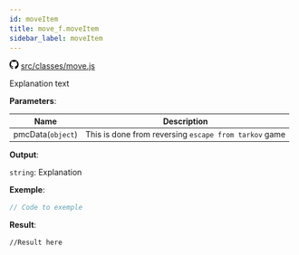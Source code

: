 ```yaml
---
id: moveItem
title: move_f.moveItem
sidebar_label: moveItem
---
```

![](/img/github.png) [src/classes/move.js](https://github.com/TrustedSourceLeaks/LeakedServer/blob/master/src/classes/move.js#L48)

Explanation text

**Parameters**:

Name  |   Description 
----------- |   -----------
pmcData(`object`)  |   This is done from reversing `escape from tarkov` game


**Output**:

`string`: Explanation


**Exemple**:
```js
// Code to exemple
```

**Result**:
```
//Result here
```